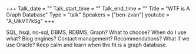 +++
Talk_date = ""
Talk_start_time = ""
Talk_end_time = ""
Title = "WTF is A Graph Database"
Type = "talk"
Speakers = ["ben-zvan"]
youtube = "A_UikVT7kSg"
+++

SQL, hsql, no-sql, DBMS, RDBMS, Graph? What to choose? When do I use what? Blog engines? Contact management? Recommendations? What if we use Oracle? Keep calm and learn when the fit is a graph database.
